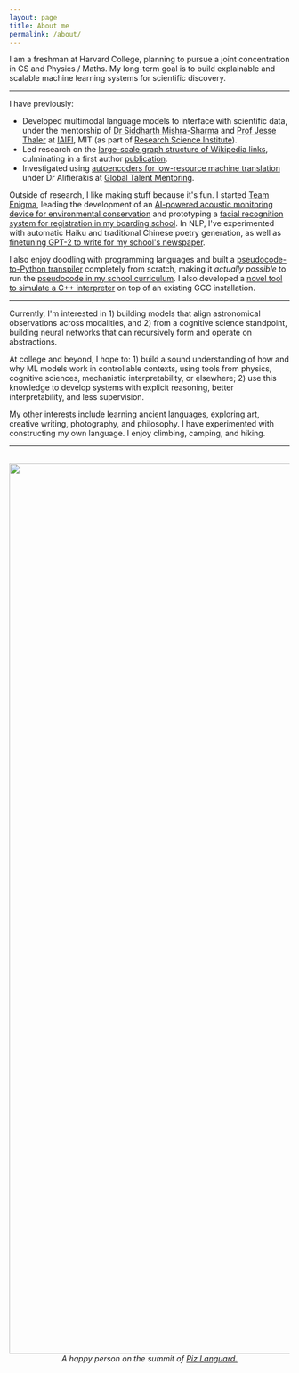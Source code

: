 ```yaml
---
layout: page
title: About me
permalink: /about/
---
```


I am a freshman at Harvard College, planning to pursue a joint concentration in CS and Physics / Maths. My long-term goal is to build explainable and scalable machine learning systems for scientific discovery.

---

I have previously:
* Developed multimodal language models to interface with scientific data, under the mentorship of [Dr Siddharth Mishra-Sharma](https://www.smsharma.io/) and [Prof Jesse Thaler](https://jthaler.net/) at [IAIFI](https://iaifi.org/), MIT (as part of [Research Science Institute](https://www.cee.org/programs/research-science-institute)).
* Led research on the [large-scale graph structure of Wikipedia links](https://github.com/harrow-turing-2022/wisteria-core), culminating in a first author [publication](https://ieeexplore.ieee.org/document/10229390/).
* Investigated using [autoencoders for low-resource machine translation](https://bit.ly/ysong-low-resc-nmt-new) under Dr Alifierakis at [Global Talent Mentoring](https://globaltalentmentoring.org/).

Outside of research, I like making stuff because it's fun. I started [Team Enigma](https://github.com/Harrow-Enigma), leading the development of an [AI-powered acoustic monitoring device for environmental conservation](https://github.com/agouti-acoustics/into-the-wild-resources) and prototyping a [facial recognition system for registration in my boarding school](https://github.com/Harrow-Enigma/TECLARS). In NLP, I've experimented with automatic Haiku and traditional Chinese poetry generation, as well as [finetuning GPT-2 to write for my school's newspaper](https://github.com/PerceptronV/HarrovAI). 

I also enjoy doodling with programming languages and built a [pseudocode-to-Python transpiler](https://github.com/PerceptronV/dudocode) completely from scratch, making it *actually possible* to run the [pseudocode in my school curriculum](https://github.com/PerceptronV/dudocode/blob/main/pseudocode_specification.pdf). I also developed a [novel tool to simulate a C++ interpreter](https://github.com/PerceptronV/scierra) on top of an existing GCC installation.

---

Currently, I'm interested in 1) building models that align astronomical observations across modalities, and 2) from a cognitive science standpoint, building neural networks that can recursively form and operate on abstractions.

At college and beyond, I hope to: 1) build a sound understanding of how and why ML models work in controllable contexts, using tools from physics, cognitive sciences, mechanistic interpretability, or elsewhere; 2) use this knowledge to develop systems with explicit reasoning, better interpretability, and less supervision. 

My other interests include learning ancient languages, exploring art, creative writing, photography, and philosophy. I have experimented with constructing my own language. I enjoy climbing, camping, and hiking.

---

<br/>
<img src="{{ site.baseurl }}/assets/images/languard_me.jpg" style="height: 40vh; display: block; margin: auto;">
<div style="text-align: center; font-style: italic;">A happy person on the summit of <a href="https://en.wikipedia.org/wiki/Piz_Languard">Piz Languard.</a></div>
